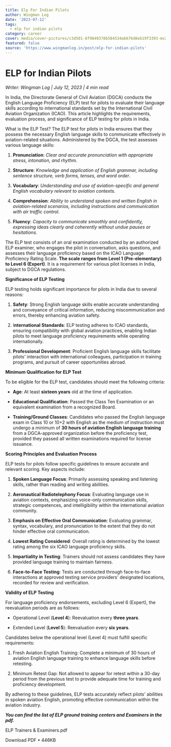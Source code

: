 ```yaml
---
title: Elp For Indian Pilots
author: Wingman Log
date: '2023-07-12'
tags:
  - elp for indian pilots
category: career
cover: media/cover-pictures/c3d501-8f9849378b584534ab676d8eb19f3393-mv2-9ad97d8d.jpg
featured: false
source: 'https://www.wingmanlog.in/post/elp-for-indian-pilots'
---
```


# ELP for Indian Pilots

*Writer: Wingman Log | July 12, 2023 | 4 min read*

In India, the Directorate General of Civil Aviation (DGCA) conducts the English Language Proficiency (ELP) test for pilots to evaluate their language skills according to international standards set by the International Civil Aviation Organization (ICAO). This article highlights the requirements, evaluation process, and significance of ELP testing for pilots in India.

What is the ELP Test? The ELP test for pilots in India ensures that they possess the necessary English language skills to communicate effectively in aviation-related situations. Administered by the DGCA, the test assesses various language skills:

1.  **Pronunciation**: *Clear and accurate pronunciation with appropriate stress, intonation, and rhythm.*
    
2.  **Structure**: *Knowledge and application of English grammar, including sentence structure, verb forms, tenses, and word order*.
    
3.  **Vocabulary**: *Understanding and use of aviation-specific and general English vocabulary relevant to aviation contexts.*
    
4.  **Comprehension**: *Ability to understand spoken and written English in aviation-related scenarios, including instructions and communication with air traffic control.*
    
5.  **Fluency**: *Capacity to communicate smoothly and confidently, expressing ideas clearly and coherently without undue pauses or hesitations.*

The ELP test consists of an oral examination conducted by an authorized ELP examiner, who engages the pilot in conversation, asks questions, and assesses their language proficiency based on the ICAO Language Proficiency Rating Scale. **The scale ranges from Level 1 (Pre-elementary) to Level 6 (Expert)**. It is a requirement for various pilot licenses in India, subject to DGCA regulations.

**Significance of ELP Testing**

ELP testing holds significant importance for pilots in India due to several reasons:

1.  **Safety**: Strong English language skills enable accurate understanding and conveyance of critical information, reducing miscommunication and errors, thereby enhancing aviation safety.
    
2.  I**nternational Standards**: ELP testing adheres to ICAO standards, ensuring compatibility with global aviation practices, enabling Indian pilots to meet language proficiency requirements while operating internationally.
    
3.  **Professional Development**: Proficient English language skills facilitate pilots' interaction with international colleagues, participation in training programs, and pursuit of career opportunities abroad.

**Minimum Qualification for ELP Test**

To be eligible for the ELP test, candidates should meet the following criteria:

*   **Age**: At least **sixteen years** old at the time of application.
    
*   **Educational Qualification**: Passed the Class Ten Examination or an equivalent examination from a recognized Board.
    
*   **Training/Ground Classes**: Candidates who passed the English language exam in Class 10 or 10+2 with English as the medium of instruction must undergo a minimum of **30 hours of aviation English language training** from a DGCA-approved organization before the proficiency test, provided they passed all written examinations required for license issuance.

**Scoring Principles and Evaluation Process**

ELP tests for pilots follow specific guidelines to ensure accurate and relevant scoring. Key aspects include:

1.  **Spoken Language Focus**: Primarily assessing speaking and listening skills, rather than reading and writing abilities.
    
2.  **Aeronautical Radiotelephony Focus**: Evaluating language use in aviation contexts, emphasizing voice-only communication skills, strategic competences, and intelligibility within the international aviation community.
    
3.  **Emphasis on Effective Oral Communication**: Evaluating grammar, syntax, vocabulary, and pronunciation to the extent that they do not hinder effective oral communication.
    
4.  **Lowest Rating Considered**: Overall rating is determined by the lowest rating among the six ICAO language proficiency skills.
    
5.  **Impartiality in Testing**: Trainers should not assess candidates they have provided language training to maintain fairness.
    
6.  **Face-to-Face Testing**: Tests are conducted through face-to-face interactions at approved testing service providers' designated locations, recorded for review and verification.

**Validity of ELP Testing**

For language proficiency endorsements, excluding Level 6 (Expert), the reevaluation periods are as follows:

*   Operational Level (**Level 4**): Reevaluation every **three years**.
    
*   Extended Level (**Level 5**): Reevaluation every **six years**.

Candidates below the operational level (Level 4) must fulfill specific requirements:

1.  Fresh Aviation English Training: Complete a minimum of 30 hours of aviation English language training to enhance language skills before retesting.
    
2.  Minimum Retest Gap: Not allowed to appear for retest within a 30-day period from the previous test to provide adequate time for training and proficiency development.

By adhering to these guidelines, ELP tests accurately reflect pilots' abilities in spoken aviation English, promoting effective communication within the aviation industry.

***You can find the list of ELP ground training centers and Examiners in the pdf.***

ELP Trainers & Examiners.pdf

Download PDF • 446KB
